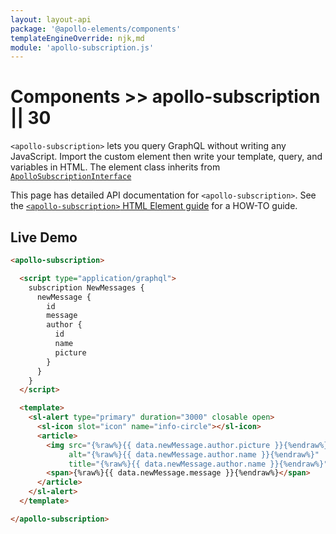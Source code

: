 ```yaml
---
layout: layout-api
package: '@apollo-elements/components'
templateEngineOverride: njk,md
module: 'apollo-subscription.js'
---
```


# Components >> apollo-subscription || 30

`<apollo-subscription>` lets you query GraphQL without writing any JavaScript. Import the custom element then write your template, query, and variables in HTML. The element class inherits from [`ApolloSubscriptionInterface`](/api/interfaces/subscription/)

<inline-notification type="tip">

This page has detailed API documentation for `<apollo-subscription>`. See the [`<apollo-subscription>` HTML Element guide](/guides/usage/subscriptions/html/) for a HOW-TO guide.

</inline-notification>

## Live Demo

```html wcd 1111 www/index.html
<apollo-subscription>

  <script type="application/graphql">
    subscription NewMessages {
      newMessage {
        id
        message
        author {
          id
          name
          picture
        }
      }
    }
  </script>

  <template>
    <sl-alert type="primary" duration="3000" closable open>
      <sl-icon slot="icon" name="info-circle"></sl-icon>
      <article>
        <img src="{%raw%}{{ data.newMessage.author.picture }}{%endraw%}"
             alt="{%raw%}{{ data.newMessage.author.name }}{%endraw%}"
             title="{%raw%}{{ data.newMessage.author.name }}{%endraw%}"/>
        <span>{%raw%}{{ data.newMessage.message }}{%endraw%}</span>
      </article>
    </sl-alert>
  </template>

</apollo-subscription>
```
